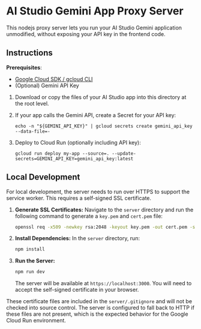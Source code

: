 # AI Studio Gemini App Proxy Server

This nodejs proxy server lets you run your AI Studio Gemini application unmodified, without exposing your API key in the frontend code.


## Instructions

**Prerequisites**:
- [Google Cloud SDK / gcloud CLI](https://cloud.google.com/sdk/docs/install)
- (Optional) Gemini API Key

1. Download or copy the files of your AI Studio app into this directory at the root level.
2. If your app calls the Gemini API, create a Secret for your API key:
     ```
     echo -n "${GEMINI_API_KEY}" | gcloud secrets create gemini_api_key --data-file=-
     ```

3.  Deploy to Cloud Run (optionally including API key):
    ```
    gcloud run deploy my-app --source=. --update-secrets=GEMINI_API_KEY=gemini_api_key:latest
    ```


## Local Development

For local development, the server needs to run over HTTPS to support the service worker. This requires a self-signed SSL certificate.

1.  **Generate SSL Certificates:**
    Navigate to the `server` directory and run the following command to generate a `key.pem` and `cert.pem` file:

    ```bash
    openssl req -x509 -newkey rsa:2048 -keyout key.pem -out cert.pem -sha256 -days 365 -nodes -subj "/C=US/ST=CA/L=Mountain View/O=Google/OU=Test/CN=localhost"
    ```

2.  **Install Dependencies:**
    In the `server` directory, run:
    ```bash
    npm install
    ```

3.  **Run the Server:**
    ```bash
    npm run dev
    ```
    The server will be available at `https://localhost:3000`. You will need to accept the self-signed certificate in your browser.

These certificate files are included in the `server/.gitignore` and will not be checked into source control. The server is configured to fall back to HTTP if these files are not present, which is the expected behavior for the Google Cloud Run environment.

